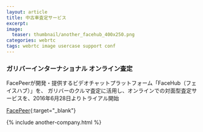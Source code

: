 ```yaml
---
layout: article
title: 中古車査定サービス
excerpt: 
image:
  teaser: thumbnail/another_facehub_400x250.png
categories: webrtc
tags: webrtc image usercase support conf
---
```


### ガリバーインターナショナル オンライン査定

FacePeerが開発・提供するビデオチャットプラットフォーム「FaceHub（フェイスハブ）」を、
ガリバーのクルマ査定に活用し、オンラインでの対面型査定サービスを、2016年6月28日よりトライアル開始


[FacePeer](https://www.face-peer.com/index){:target="_blank"}

{% include another-company.html %}
